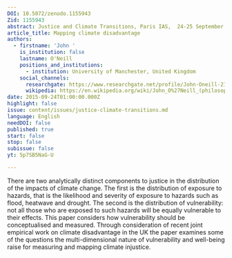 ```yaml
---
DOI: 10.5072/zenodo.1155943
Zid: 1155943
abstract: Justice and Climate Transitions, Paris IAS,  24-25 September 2015 - Session 1
article_title: Mapping climate disadvantage
authors:
  - firstname: 'John '
    is_institution: false
    lastname: O'Neill
    positions_and_institutions:
      - institution: University of Manchester, United Kingdom
    social_channels:
      researchgate: https://www.researchgate.net/profile/John-Oneill-21
      wikipedia: https://en.wikipedia.org/wiki/John_O%27Neill_(philosopher)
date: 2015-09-24T01:00:00.000Z
highlight: false
issue: content/issues/justice-climate-transitions.md
language: English
needDOI: false
published: true
start: false
stop: false
subissue: false
yt: 5p7SB5NaG-U

---
```


There are two analytically distinct components to justice in the distribution of the impacts of climate change. The first is the distribution of exposure to hazards, that is the likelihood and severity of exposure to hazards such as flood, heatwave and drought. The second is the distribution of vulnerability: not all those who are exposed to such hazards will be equally vulnerable to their effects. This paper considers how vulnerability should be conceptualised and measured. Through consideration of recent joint empirical work on climate disadvantage in the UK the paper examines some of the questions the multi-dimensional nature of vulnerability and well-being raise for measuring and mapping climate injustice.

<Youtube yt="5p7SB5NaG-U" caption="Mapping climate disadvantage" start="false" stop="false"></Youtube>